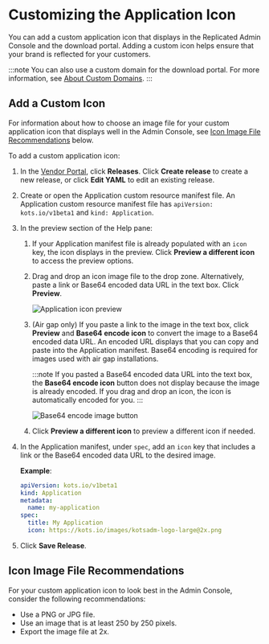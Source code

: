 # Customizing the Application Icon

You can add a custom application icon that displays in the Replicated Admin Console and the download portal. Adding a custom icon helps ensure that your brand is reflected for your customers.

:::note
You can also use a custom domain for the download portal. For more information, see [About Custom Domains](custom-domains).
:::

## Add a Custom Icon

For information about how to choose an image file for your custom application icon that displays well in the Admin Console, see [Icon Image File Recommendations](#icon-image-file-recommendations) below.

To add a custom application icon:

1. In the [Vendor Portal](https://vendor.replicated.com/apps), click **Releases**. Click **Create release** to create a new release, or click **Edit YAML** to edit an existing release.
1. Create or open the Application custom resource manifest file. An Application custom resource manifest file has `apiVersion: kots.io/v1beta1` and `kind: Application`.

1. In the preview section of the Help pane:

    1. If your Application manifest file is already populated with an `icon` key, the icon displays in the preview. Click **Preview a different icon** to access the preview options.

    1. Drag and drop an icon image file to the drop zone. Alternatively, paste a link or Base64 encoded data URL in the text box. Click **Preview**.

       ![Application icon preview](/images/app-icon-preview.png)

    1. (Air gap only) If you paste a link to the image in the text box, click **Preview** and **Base64 encode icon** to convert the image to a Base64 encoded data URL. An encoded URL displays that you can copy and paste into the Application manifest. Base64 encoding is required for images used with air gap installations.

        :::note
        If you pasted a Base64 encoded data URL into the text box, the **Base64 encode icon** button does not display because the image is already encoded. If you drag and drop an icon, the icon is automatically encoded for you.
        :::

        ![Base64 encode image button](/images/app-icon-preview-base64.png)

    1. Click **Preview a different icon** to preview a different icon if needed.

1. In the Application manifest, under `spec`, add an `icon` key that includes a link or the Base64 encoded data URL to the desired image.

   **Example**:

   ```yaml
   apiVersion: kots.io/v1beta1
   kind: Application
   metadata:
     name: my-application
   spec:
     title: My Application
     icon: https://kots.io/images/kotsadm-logo-large@2x.png
   ```
1. Click **Save Release**.


## Icon Image File Recommendations

For your custom application icon to look best in the Admin Console, consider the following recommendations:

* Use a PNG or JPG file.
* Use an image that is at least 250 by 250 pixels.
* Export the image file at 2x.
